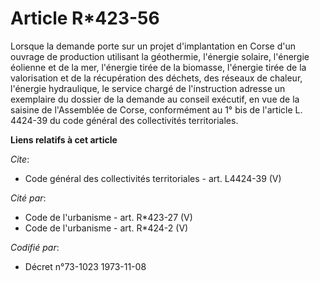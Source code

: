 # Article R*423-56

Lorsque la demande porte sur un projet d'implantation en Corse d'un ouvrage de production utilisant la géothermie, l'énergie
solaire, l'énergie éolienne et de la mer, l'énergie tirée de la biomasse, l'énergie tirée de la valorisation et de la
récupération des déchets, des réseaux de chaleur, l'énergie hydraulique, le service chargé de l'instruction adresse un
exemplaire du dossier de la demande au conseil exécutif, en vue de la saisine de l'Assemblée de Corse, conformément au 1° bis
de l'article L. 4424-39 du code général des collectivités territoriales.

**Liens relatifs à cet article**

_Cite_:

  - Code général des collectivités territoriales - art. L4424-39 (V)

_Cité par_:

  - Code de l'urbanisme - art. R*423-27 (V)
  - Code de l'urbanisme - art. R*424-2 (V)

_Codifié par_:

  - Décret n°73-1023 1973-11-08
